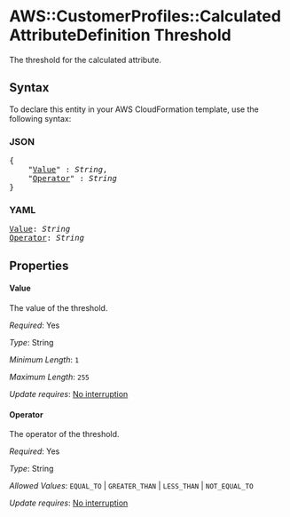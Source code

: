 # AWS::CustomerProfiles::CalculatedAttributeDefinition Threshold

The threshold for the calculated attribute.

## Syntax

To declare this entity in your AWS CloudFormation template, use the following syntax:

### JSON

<pre>
{
    "<a href="#value" title="Value">Value</a>" : <i>String</i>,
    "<a href="#operator" title="Operator">Operator</a>" : <i>String</i>
}
</pre>

### YAML

<pre>
<a href="#value" title="Value">Value</a>: <i>String</i>
<a href="#operator" title="Operator">Operator</a>: <i>String</i>
</pre>

## Properties

#### Value

The value of the threshold.

_Required_: Yes

_Type_: String

_Minimum Length_: <code>1</code>

_Maximum Length_: <code>255</code>

_Update requires_: [No interruption](https://docs.aws.amazon.com/AWSCloudFormation/latest/UserGuide/using-cfn-updating-stacks-update-behaviors.html#update-no-interrupt)

#### Operator

The operator of the threshold.

_Required_: Yes

_Type_: String

_Allowed Values_: <code>EQUAL_TO</code> | <code>GREATER_THAN</code> | <code>LESS_THAN</code> | <code>NOT_EQUAL_TO</code>

_Update requires_: [No interruption](https://docs.aws.amazon.com/AWSCloudFormation/latest/UserGuide/using-cfn-updating-stacks-update-behaviors.html#update-no-interrupt)
